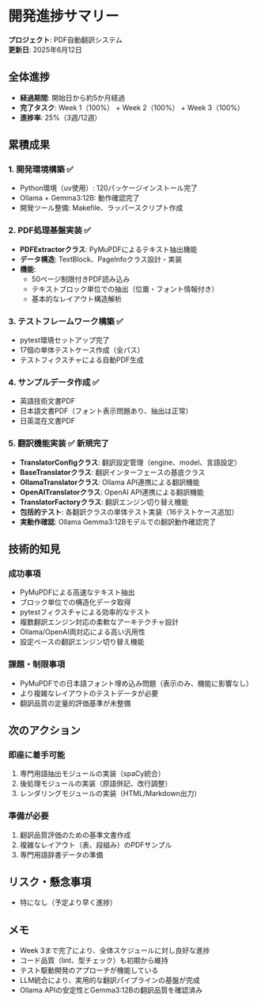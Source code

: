 # 開発進捗サマリー

**プロジェクト**: PDF自動翻訳システム  
**更新日**: 2025年6月12日

## 全体進捗

- **経過期間**: 開始日から約5か月経過
- **完了タスク**: Week 1（100%） + Week 2（100%） + Week 3（100%）
- **進捗率**: 25%（3週/12週）

## 累積成果

### 1. 開発環境構築 ✅
- Python環境（uv使用）: 120パッケージインストール完了
- Ollama + Gemma3:12B: 動作確認完了
- 開発ツール整備: Makefile、ラッパースクリプト作成

### 2. PDF処理基盤実装 ✅
- **PDFExtractorクラス**: PyMuPDFによるテキスト抽出機能
- **データ構造**: TextBlock、PageInfoクラス設計・実装
- **機能**: 
  - 50ページ制限付きPDF読み込み
  - テキストブロック単位での抽出（位置・フォント情報付き）
  - 基本的なレイアウト構造解析

### 3. テストフレームワーク構築 ✅
- pytest環境セットアップ完了
- 17個の単体テストケース作成（全パス）
- テストフィクスチャによる自動PDF生成

### 4. サンプルデータ作成 ✅
- 英語技術文書PDF
- 日本語文書PDF（フォント表示問題あり、抽出は正常）
- 日英混在文書PDF

### 5. 翻訳機能実装 ✅ **新規完了**
- **TranslatorConfigクラス**: 翻訳設定管理（engine、model、言語設定）
- **BaseTranslatorクラス**: 翻訳インターフェースの基底クラス
- **OllamaTranslatorクラス**: Ollama API連携による翻訳機能
- **OpenAITranslatorクラス**: OpenAI API連携による翻訳機能
- **TranslatorFactoryクラス**: 翻訳エンジン切り替え機能
- **包括的テスト**: 各翻訳クラスの単体テスト実装（16テストケース追加）
- **実動作確認**: Ollama Gemma3:12Bモデルでの翻訳動作確認完了

## 技術的知見

### 成功事項
- PyMuPDFによる高速なテキスト抽出
- ブロック単位での構造化データ取得
- pytestフィクスチャによる効率的なテスト
- 複数翻訳エンジン対応の柔軟なアーキテクチャ設計
- Ollama/OpenAI両対応による高い汎用性
- 設定ベースの翻訳エンジン切り替え機能

### 課題・制限事項
- PyMuPDFでの日本語フォント埋め込み問題（表示のみ、機能に影響なし）
- より複雑なレイアウトのテストデータが必要
- 翻訳品質の定量的評価基準が未整備

## 次のアクション

### 即座に着手可能
1. 専門用語抽出モジュールの実装（spaCy統合）
2. 後処理モジュールの実装（原語併記、改行調整）
3. レンダリングモジュールの実装（HTML/Markdown出力）

### 準備が必要
1. 翻訳品質評価のための基準文書作成
2. 複雑なレイアウト（表、段組み）のPDFサンプル
3. 専門用語辞書データの準備

## リスク・懸念事項
- 特になし（予定より早く進捗）

## メモ
- Week 3まで完了により、全体スケジュールに対し良好な進捗
- コード品質（lint、型チェック）も初期から維持
- テスト駆動開発のアプローチが機能している
- LLM統合により、実用的な翻訳パイプラインの基盤が完成
- Ollama APIの安定性とGemma3:12Bの翻訳品質を確認済み